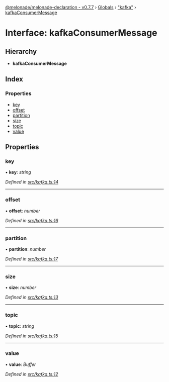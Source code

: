 [@melonade/melonade-declaration - v0.7.7](../README.md) › [Globals](../globals.md) › ["kafka"](../modules/_kafka_.md) › [kafkaConsumerMessage](_kafka_.kafkaconsumermessage.md)

# Interface: kafkaConsumerMessage

## Hierarchy

* **kafkaConsumerMessage**

## Index

### Properties

* [key](_kafka_.kafkaconsumermessage.md#key)
* [offset](_kafka_.kafkaconsumermessage.md#offset)
* [partition](_kafka_.kafkaconsumermessage.md#partition)
* [size](_kafka_.kafkaconsumermessage.md#size)
* [topic](_kafka_.kafkaconsumermessage.md#topic)
* [value](_kafka_.kafkaconsumermessage.md#value)

## Properties

###  key

• **key**: *string*

*Defined in [src/kafka.ts:14](https://github.com/devit-tel/melonade-declaration/blob/4a3ce57/src/kafka.ts#L14)*

___

###  offset

• **offset**: *number*

*Defined in [src/kafka.ts:16](https://github.com/devit-tel/melonade-declaration/blob/4a3ce57/src/kafka.ts#L16)*

___

###  partition

• **partition**: *number*

*Defined in [src/kafka.ts:17](https://github.com/devit-tel/melonade-declaration/blob/4a3ce57/src/kafka.ts#L17)*

___

###  size

• **size**: *number*

*Defined in [src/kafka.ts:13](https://github.com/devit-tel/melonade-declaration/blob/4a3ce57/src/kafka.ts#L13)*

___

###  topic

• **topic**: *string*

*Defined in [src/kafka.ts:15](https://github.com/devit-tel/melonade-declaration/blob/4a3ce57/src/kafka.ts#L15)*

___

###  value

• **value**: *Buffer*

*Defined in [src/kafka.ts:12](https://github.com/devit-tel/melonade-declaration/blob/4a3ce57/src/kafka.ts#L12)*
